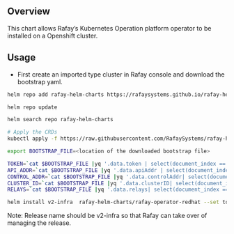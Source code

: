 ## Overview

This chart allows Rafay’s Kubernetes Operation platform operator to be installed on a Openshift cluster.

## Usage

- First create an imported type cluster in Rafay console and download the bootstrap yaml.

```bash
helm repo add rafay-helm-charts https://rafaysystems.github.io/rafay-helm-charts/

helm repo update

helm search repo rafay-helm-charts

# Apply the CRDs
kubectl apply -f https://raw.githubusercontent.com/RafaySystems/rafay-helm-charts/main/charts/rafay-operator-redhat/crds-backup/crds.yaml

export BOOTSTRAP_FILE=<location of the downloaded bootstrap file>

TOKEN=`cat $BOOTSTRAP_FILE |yq '.data.token | select(document_index == 19)'`
API_ADDR=`cat $BOOTSTRAP_FILE |yq '.data.apiAddr | select(document_index == 19)'`
CONTROL_ADDR=`cat $BOOTSTRAP_FILE |yq '.data.controlAddr| select(document_index == 19)'`
CLUSTER_ID=`cat $BOOTSTRAP_FILE |yq '.data.clusterID| select(document_index == 14)'`
RELAYS=`cat $BOOTSTRAP_FILE |yq '.data.relays| select(document_index == 14)'| sed 's/,/\\\\,/g'`

helm install v2-infra  rafay-helm-charts/rafay-operator-redhat --set token=$TOKEN --set api_addr=$API_ADDR --set control_addr=$CONTROL_ADDR --set cluster_id=$CLUSTER_ID --set relays=$RELAYS -n rafay-system --create-namespace

```

Note: Release name should be v2-infra so that Rafay can take over of managing the release.
